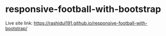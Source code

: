 # responsive-football-with-bootstrap
Live site link: https://rashidul191.github.io/responsive-football-with-bootstrap/
